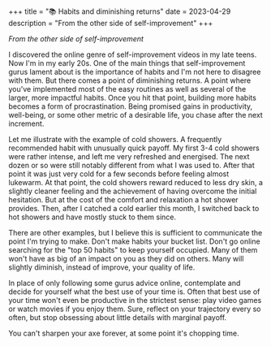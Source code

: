 +++
title = "📚 Habits and diminishing returns"
date = 2023-04-29
description = "From the other side of self-improvement"
+++

_From the other side of self-improvement_

I discovered the online genre of self-improvement videos in my late teens.
Now I'm in my early 20s.
One of the main things that self-improvement gurus lament about is the importance of habits and I'm not here to disagree with them.
But there comes a point of diminishing returns.
A point where you've implemented most of the easy routines as well as several of the larger, more impactful habits.
Once you hit that point, building more habits becomes a form of procrastination.
Being promised gains in productivity, well-being, or some other metric of a desirable life, you chase after the next increment.

Let me illustrate with the example of cold showers.
A frequently recommended habit with unusually quick payoff.
My first 3-4 cold showers were rather intense, and left me very refreshed and energised.
The next dozen or so were still notably different from what I was used to.
After that point it was just very cold for a few seconds before feeling almost lukewarm.
At that point, the cold showers reward reduced to less dry skin, a slightly cleaner feeling and the achievement of having overcome the initial hesitation.
But at the cost of the comfort and relaxation a hot shower provides.
Then, after I catched a cold earlier this month, I switched back to hot showers and have mostly stuck to them since.

There are other examples, but I believe this is sufficient to communicate the point I'm trying to make.
Don't make habits your bucket list.
Don't go online searching for the "top 50 habits" to keep yourself occupied.
Many of them won't have as big of an impact on you as they did on others.
Many will slightly diminish, instead of improve, your quality of life.

In place of only following some gurus advice online, contemplate and decide for yourself what the best use of your time is.
Often that best use of your time won't even be productive in the strictest sense: play video games or watch movies if you enjoy them.
Sure, reflect on your trajectory every so often, but stop obsessing about little details with marginal payoff.

You can't sharpen your axe forever, at some point it's chopping time.

